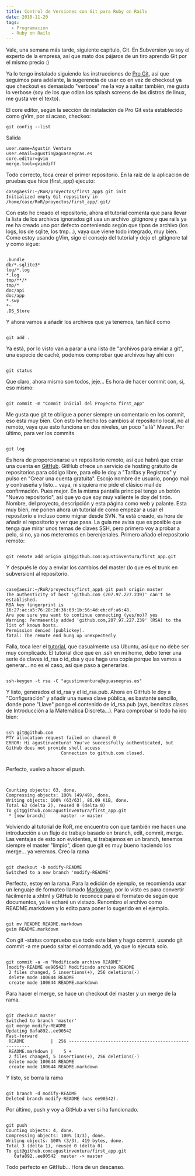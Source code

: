 ```yaml
---
title: Control de Versiones con Git para Ruby on Rails
date: 2010-11-20
tags:
  - Programación
  - Ruby on Rails
---
```

Vale, una semana más tarde, siguiente capítulo, Git. En Subversion ya soy el experto de la empresa, así que mato dos pájaros de un tiro aprendo Git por el mismo precio :)

Ya lo tengo instalado siguiendo las instrucciones de <a title="Pro Git" href="http://progit.org/" target="_blank">Pro Git</a>, así que seguimos para adelante, la sugerencia de usar co en vez de checkout ya que checkout es demasiado "verbose" me la voy a saltar también, me gusta lo verbose (soy de los que odian los splash screens de las distros de linux, me gusta ver el texto).

El core editor, según la sección de instalación de Pro Git esta establecido como gVim, por si acaso, checkeo:

```shell
git config --list
```

Salida

```shell
user.name=Agustin Ventura
user.email=agustin@aguasnegras.es
core.editor=gvim
merge.tool=gvimdiff
```

Todo correcto, toca crear el primer repositorio. En la raíz de la aplicación de pruebas que hice (first_app) ejecuto:

```shell
case@aesir:~/RoR/proyectos/first_app$ git init
Initialized empty Git repository in /home/case/RoR/proyectos/first_app/.git/
```

Con esto he creado el repositorio, ahora el tutorial comenta que para llevar la lista de los archivos ignorados git usa un archivo .gitignore y que rails ya me ha creado uno por defecto conteniendo según que tipos de archivo (los logs, los de sqlite, los tmp...), vaya que viene todo integrado, muy bien. Como estoy usando gVim, sigo el consejo del tutorial y dejo el .gitignore tal y como sigue:

```shell

.bundle
db/*.sqlite3*
log/*.log
*.log
tmp/**/*
tmp/*
doc/api
doc/app
*.swp
*~
.DS_Store

```

Y ahora vamos a añadir los archivos que ya tenemos, tan fácil como

```shell

git add .

```

Ya está, por lo visto van a parar a una lista de "archivos para enviar a git", una especie de caché, podemos comprobar que archivos hay ahí con

```shell

git status

```

Que claro, ahora mismo son todos, jeje... Es hora de hacer commit con, si, eso mismo:

```shell

git commit -m "Commit Inicial del Proyecto first_app"

```

Me gusta que git te obligue a poner siempre un comentario en los commit, eso esta muy bien.
Con esto he hecho los cambios al repositorio local, no al remoto, vaya que esto funciona en dos niveles, un poco "a là" Maven.
Por último, para ver los commits

```shell

git log

```

Es hora de proporcionarse un repositorio remoto, así que habrá que crear una cuenta en <a href="https://github.com/">GitHub</a>.
GitHub ofrece un servicio de hosting gratuito de repositorios para código libre, para ello le doy a "Tarifas y Registros" y pulso en "Crear una cuenta gratuita".
Escojo nombre de usuario, pongo mail y contraseña y listo... vaya, ni siquiera me pide el clásico mail de confirmación. Pues mejor.
En la misma pantalla principal tengo un botón "Nuevo repositorio", así que yo que soy muy valiente le doy del tirón. Nombre, del proyecto, descripción y esta página como web y palante. Esta muy bien, me ponen ahora un tutorial de como empezar a usar el repositorio e incluso como migrar desde SVN.
Ya está creado, es hora de añadir el repositorio y ver que pasa. La guía me avisa que es posible que tenga que mirar unos temas de claves SSH, pero primero voy a probar a pelo, si no, ya nos meteremos en berenjenales.
Primero añado el repositorio remoto:

```shell

git remote add origin git@github.com:agustinventura/first_app.git

```

Y después le doy a enviar los cambios del master (lo que es el trunk en subversion) al repositorio.

```shell

case@aesir:~/RoR/proyectos/first_app$ git push origin master
The authenticity of host 'github.com (207.97.227.239)' can't be established.
RSA key fingerprint is 16:27:ac:a5:76:28:2d:36:63:1b:56:4d:eb:df:a6:48.
Are you sure you want to continue connecting (yes/no)? yes
Warning: Permanently added 'github.com,207.97.227.239' (RSA) to the list of known hosts.
Permission denied (publickey).
fatal: The remote end hung up unexpectedly

```

Falla, toca leer el <a href="http://help.github.com/linux-key-setup/">tutorial</a>, que casualmente usa Ubuntu, así que no debe ser muy complicado.
El tutorial dice que en .ssh en mi home, debo tener una serie de claves id_rsa o id_dsa y que haga una copia porque las vamos a generar... no es el caso, así que paso a generarlas.

```shell

ssh-keygen -t rsa -C "agustinventura@aguasnegras.es"

```

Y listo, generados el id_rsa y el id_rsa.pub.
Ahora en GitHub le doy a "Configuración" y añadir una nueva clave pública, es bastante sencillo, donde pone "Llave" pongo el contenido de id_rsa.pub (ays, benditas clases de Introducción a la Matemática Discreta...).
Para comprobar si todo ha ido bien:

```shell

ssh git@github.com
PTY allocation request failed on channel 0
ERROR: Hi agustinventura! You've successfully authenticated, but GitHub does not provide shell access
                     Connection to github.com closed.


```

Perfecto, vuelvo a hacer el push.

```shell


Counting objects: 63, done.
Compressing objects: 100% (49/49), done.
Writing objects: 100% (63/63), 86.09 KiB, done.
Total 63 (delta 2), reused 0 (delta 0)
To git@github.com:agustinventura/first_app.git
 * [new branch]      master -> master

```

Volviendo al tutorial de RoR, me encuentro con que también me hacen una introducción a un flujo de trabajo basado en branch, edit, commit, merge.
Las ventajas de esto son evidentes, si trabajamos en un branch, tenemos siempre el master "limpio", dicen que git es muy bueno haciendo los merge... ya veremos.
Creo la rama

```shell

git checkout -b modify-README
Switched to a new branch 'modify-README'

```

Perfecto, estoy en la rama. Para la edición de ejemplo, se recomienda usar un lenguaje de formateo llamado <a href="http://daringfireball.net/projects/markdown/">Markdown</a>, por lo visto es para convertir fácilmente a xhtml y GitHub lo reconoce para el formateo de según que documentos, ya le echaré un vistazo.
Renombro el archivo como README.markdown y lo edito para poner lo sugerido en el ejemplo.

```shell

git mv README README.markdown
gvim README.markdown

```

Con git -status compruebo que todo este bien y hago commit, usando git commit -a me puedo saltar el comando add, ya que lo ejecuta solo.

```shell

git commit -a -m "Modificado archivo README"
[modify-README ee90542] Modificado archivo README
 2 files changed, 5 insertions(+), 256 deletions(-)
 delete mode 100644 README
 create mode 100644 README.markdown

```

Para hacer el merge, se hace un checkout del master y un merge de la rama.

```shell

git checkout master
Switched to branch 'master'
git merge modify-README
Updating 0afa892..ee90542
Fast-forward
 README          |  256 -------------------------------------------------------
 README.markdown |    5 +
 2 files changed, 5 insertions(+), 256 deletions(-)
 delete mode 100644 README
 create mode 100644 README.markdown

```

Y listo, se borra la rama

```shell

git branch -d modify-README
Deleted branch modify-README (was ee90542).

```

Por último, push y voy a GitHub a ver si ha funcionado.

```shell

git push
Counting objects: 4, done.
Compressing objects: 100% (3/3), done.
Writing objects: 100% (3/3), 419 bytes, done.
Total 3 (delta 1), reused 0 (delta 0)
To git@github.com:agustinventura/first_app.git
   0afa892..ee90542  master -> master

```

Todo perfecto en GitHub... Hora de un descanso.